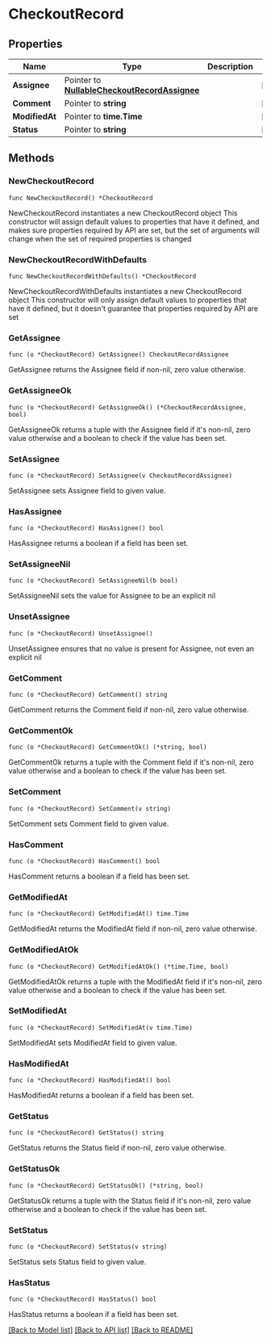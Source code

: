 # CheckoutRecord

## Properties

Name | Type | Description | Notes
------------ | ------------- | ------------- | -------------
**Assignee** | Pointer to [**NullableCheckoutRecordAssignee**](CheckoutRecordAssignee.md) |  | [optional] 
**Comment** | Pointer to **string** |  | [optional] 
**ModifiedAt** | Pointer to **time.Time** |  | [optional] 
**Status** | Pointer to **string** |  | [optional] 

## Methods

### NewCheckoutRecord

`func NewCheckoutRecord() *CheckoutRecord`

NewCheckoutRecord instantiates a new CheckoutRecord object
This constructor will assign default values to properties that have it defined,
and makes sure properties required by API are set, but the set of arguments
will change when the set of required properties is changed

### NewCheckoutRecordWithDefaults

`func NewCheckoutRecordWithDefaults() *CheckoutRecord`

NewCheckoutRecordWithDefaults instantiates a new CheckoutRecord object
This constructor will only assign default values to properties that have it defined,
but it doesn't guarantee that properties required by API are set

### GetAssignee

`func (o *CheckoutRecord) GetAssignee() CheckoutRecordAssignee`

GetAssignee returns the Assignee field if non-nil, zero value otherwise.

### GetAssigneeOk

`func (o *CheckoutRecord) GetAssigneeOk() (*CheckoutRecordAssignee, bool)`

GetAssigneeOk returns a tuple with the Assignee field if it's non-nil, zero value otherwise
and a boolean to check if the value has been set.

### SetAssignee

`func (o *CheckoutRecord) SetAssignee(v CheckoutRecordAssignee)`

SetAssignee sets Assignee field to given value.

### HasAssignee

`func (o *CheckoutRecord) HasAssignee() bool`

HasAssignee returns a boolean if a field has been set.

### SetAssigneeNil

`func (o *CheckoutRecord) SetAssigneeNil(b bool)`

 SetAssigneeNil sets the value for Assignee to be an explicit nil

### UnsetAssignee
`func (o *CheckoutRecord) UnsetAssignee()`

UnsetAssignee ensures that no value is present for Assignee, not even an explicit nil
### GetComment

`func (o *CheckoutRecord) GetComment() string`

GetComment returns the Comment field if non-nil, zero value otherwise.

### GetCommentOk

`func (o *CheckoutRecord) GetCommentOk() (*string, bool)`

GetCommentOk returns a tuple with the Comment field if it's non-nil, zero value otherwise
and a boolean to check if the value has been set.

### SetComment

`func (o *CheckoutRecord) SetComment(v string)`

SetComment sets Comment field to given value.

### HasComment

`func (o *CheckoutRecord) HasComment() bool`

HasComment returns a boolean if a field has been set.

### GetModifiedAt

`func (o *CheckoutRecord) GetModifiedAt() time.Time`

GetModifiedAt returns the ModifiedAt field if non-nil, zero value otherwise.

### GetModifiedAtOk

`func (o *CheckoutRecord) GetModifiedAtOk() (*time.Time, bool)`

GetModifiedAtOk returns a tuple with the ModifiedAt field if it's non-nil, zero value otherwise
and a boolean to check if the value has been set.

### SetModifiedAt

`func (o *CheckoutRecord) SetModifiedAt(v time.Time)`

SetModifiedAt sets ModifiedAt field to given value.

### HasModifiedAt

`func (o *CheckoutRecord) HasModifiedAt() bool`

HasModifiedAt returns a boolean if a field has been set.

### GetStatus

`func (o *CheckoutRecord) GetStatus() string`

GetStatus returns the Status field if non-nil, zero value otherwise.

### GetStatusOk

`func (o *CheckoutRecord) GetStatusOk() (*string, bool)`

GetStatusOk returns a tuple with the Status field if it's non-nil, zero value otherwise
and a boolean to check if the value has been set.

### SetStatus

`func (o *CheckoutRecord) SetStatus(v string)`

SetStatus sets Status field to given value.

### HasStatus

`func (o *CheckoutRecord) HasStatus() bool`

HasStatus returns a boolean if a field has been set.


[[Back to Model list]](../README.md#documentation-for-models) [[Back to API list]](../README.md#documentation-for-api-endpoints) [[Back to README]](../README.md)


